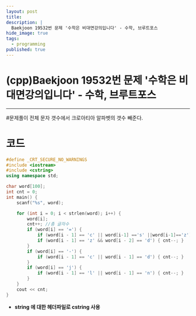 ```yaml
---
layout: post
title: 
description: |
  Baekjoon 19532번 문제 '수학은 비대면강의입니다' - 수학, 브루트포스
hide_image: true
tags:
  - programming
published: true
---
```


# (cpp)Baekjoon 19532번 문제 '수학은 비대면강의입니다' - 수학, 브루트포스

* * *

#문제풀이
전체 문자 갯수에서 크로아티아 알파벳의 갯수 빼준다. 
# 코드
```cpp
#define _CRT_SECURE_NO_WARNINGS
#include <iostream>
#include <cstring>
using namespace std;

char word[100];
int cnt = 0;
int main() {
	scanf("%s", word);

	for (int i = 0; i < strlen(word); i++) {
		word[i];
		cnt++; //총 글자수
		if (word[i] == '=') {
			if (word[i - 1] == 'c' || word[i-1] =='s' ||word[i-1]=='z') { cnt--; }
			if (word[i - 1] == 'z' && word[i - 2] == 'd') { cnt--; }
		}
		if (word[i] == '-') {
			if (word[i - 1] == 'c' || word[i - 1] == 'd') { cnt--; }
		}
		if (word[i] == 'j') {
			if (word[i - 1] == 'l' || word[i - 1] == 'n') { cnt--; }
		}
	}
	cout << cnt;
}
```
* **string 에 대한 헤더파일로 cstring 사용**
